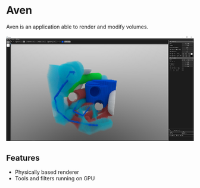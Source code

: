<h1>Aven</h1>
Aven is an application able to render and modify volumes.
<br>
<br>
<img src="images/Screenshot.png" alt="screenshot of app"> 

<h2>Features</h2>
 <ul>
  <li>Physically based renderer</li>
  <li>Tools and filters running on GPU
</ul> 
